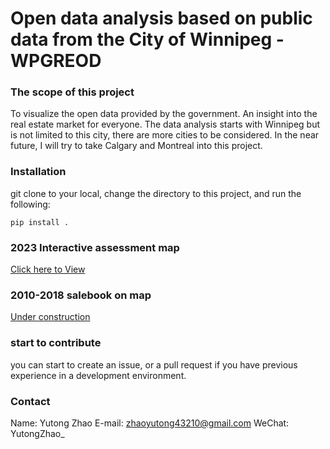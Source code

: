 # Open data analysis based on public data from the City of Winnipeg - WPGREOD

### The scope of this project

To visualize the open data provided by the government. An insight into the real estate market for everyone. 
The data analysis starts with Winnipeg but is not limited to this city, there are more cities to be considered. 
In the near future, I will try to take Calgary and Montreal into this project. 

### Installation

git clone to your local, change the directory to this project, and run the following:

```
pip install .
```

### 2023 Interactive assessment map

[Click here to View](https://zhaoyutong43210.github.io/openWPG/doc/tutorial/index.html)

### 2010-2018 salebook on map

[Under construction]()

### start to contribute

you can start to create an issue, or a pull request if you have previous experience in a development environment.

### Contact

Name: Yutong Zhao
E-mail: zhaoyutong43210@gmail.com
WeChat: YutongZhao_

